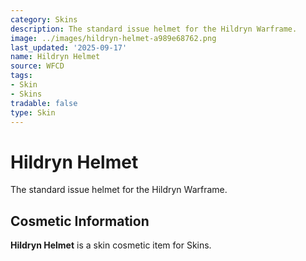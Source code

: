 ```yaml
---
category: Skins
description: The standard issue helmet for the Hildryn Warframe.
image: ../images/hildryn-helmet-a989e68762.png
last_updated: '2025-09-17'
name: Hildryn Helmet
source: WFCD
tags:
- Skin
- Skins
tradable: false
type: Skin
---
```


# Hildryn Helmet

The standard issue helmet for the Hildryn Warframe.

## Cosmetic Information

**Hildryn Helmet** is a skin cosmetic item for Skins.

